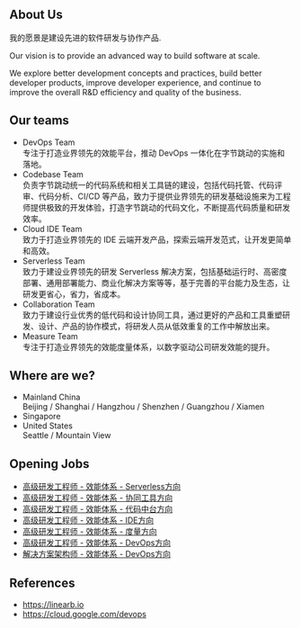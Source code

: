 ## About Us

我的愿景是建设先进的软件研发与协作产品.

Our vision is to provide an advanced way to build software at scale.

We explore better development concepts and practices, build better developer products, improve developer experience, and continue to improve the overall R&D efficiency and quality of the business.

## Our teams

- DevOps Team  
  专注于打造业界领先的效能平台，推动 DevOps 一体化在字节跳动的实施和落地。
- Codebase Team  
  负责字节跳动统一的代码系统和相关工具链的建设，包括代码托管、代码评审、代码分析、CI/CD 等产品，致力于提供业界领先的研发基础设施来为工程师提供极致的开发体验，打造字节跳动的代码文化，不断提高代码质量和研发效率。
- Cloud IDE Team  
  致力于打造业界领先的 IDE 云端开发产品，探索云端开发范式，让开发更简单和高效。
- Serverless Team  
  致力于建设业界领先的研发 Serverless 解决方案，包括基础运行时、高密度部署、通用部署能力、商业化解决方案等等，基于完善的平台能力及生态，让研发更省心，省力，省成本。
- Collaboration Team  
  致力于建设行业优秀的低代码和设计协同工具，通过更好的产品和工具重塑研发、设计、产品的协作模式，将研发人员从低效重复的工作中解放出来。
- Measure Team  
  专注于打造业界领先的效能度量体系，以数字驱动公司研发效能的提升。

## Where are we?

- Mainland China  
  Beijing / Shanghai / Hangzhou / Shenzhen / Guangzhou / Xiamen
- Singapore  
- United States  
  Seattle / Mountain View

## Opening Jobs

- [高级研发工程师 - 效能体系 - Serverless方向](https://jobs.bytedance.com/experienced/position?keywords=%E6%95%88%E8%83%BD%E4%BD%93%E7%B3%BB)
- [高级研发工程师 - 效能体系 - 协同工具方向](https://jobs.bytedance.com/experienced/position?keywords=%E6%95%88%E8%83%BD%E4%BD%93%E7%B3%BB)
- [高级研发工程师 - 效能体系 - 代码中台方向](https://jobs.bytedance.com/experienced/position?keywords=%E6%95%88%E8%83%BD%E4%BD%93%E7%B3%BB)
- [高级研发工程师 - 效能体系 - IDE方向](https://jobs.bytedance.com/experienced/position?keywords=%E6%95%88%E8%83%BD%E4%BD%93%E7%B3%BB)
- [高级研发工程师 - 效能体系 - 度量方向](https://jobs.bytedance.com/experienced/position?keywords=%E6%95%88%E8%83%BD%E4%BD%93%E7%B3%BB)
- [高级研发工程师 - 效能体系 - DevOps方向](https://jobs.bytedance.com/experienced/position?keywords=%E6%95%88%E8%83%BD%E4%BD%93%E7%B3%BB)
- [解决方案架构师 - 效能体系 - DevOps方向](https://jobs.bytedance.com/experienced/position?keywords=%E6%95%88%E8%83%BD%E4%BD%93%E7%B3%BB)

## References

- <https://linearb.io>
- <https://cloud.google.com/devops>
